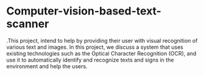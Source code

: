 # Computer-vision-based-text-scanner
.This project, intend to help by providing their user with visual recognition of various text and images. In this project, we discuss a system that uses existing technologies such as the Optical Character Recognition (OCR), and use it to automatically identify and recognize texts and signs in the environment and help the users.
